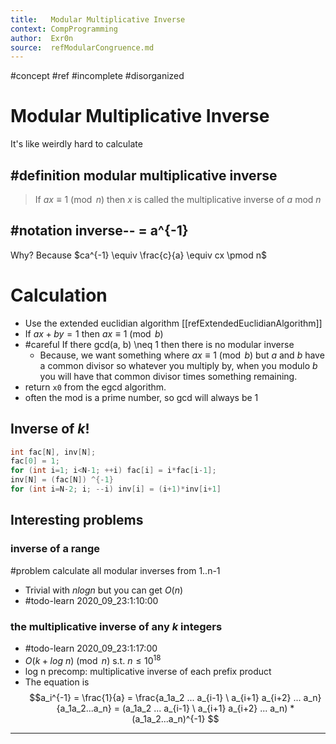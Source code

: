 ```yaml
---
title:   Modular Multiplicative Inverse
context: CompProgramming
author:  Exr0n
source:  refModularCongruence.md
---
```


#concept
#ref #incomplete #disorganized

# Modular Multiplicative Inverse
It's like weirdly hard to calculate

## #definition modular multiplicative inverse
> If $ax\equiv 1 \pmod n$ then $x$ is called the multiplicative inverse of $a$ mod $n$
## #notation inverse-- = a^{-1}
Why? Because $ca^{-1} \equiv \frac{c}{a} \equiv cx \pmod n$

# Calculation
- Use the extended euclidian algorithm [[refExtendedEuclidianAlgorithm]]
- If $ax+by = 1$ then $ax \equiv 1 \pmod b$
- #careful If there gcd(a, b) \neq 1 then there is no modular inverse
	- Because, we want something where $ax \equiv 1 \pmod b$ but $a$ and $b$ have a common divisor so whatever you multiply by, when you modulo $b$ you will have that common divisor times something remaining.
- return `x0` from the egcd algorithm.
- often the mod is a prime number, so gcd will always be 1

## Inverse of $k!$
```cpp
int fac[N], inv[N];
fac[0] = 1;
for (int i=1; i<N-1; ++i) fac[i] = i*fac[i-1];
inv[N] = (fac[N]) ^{-1}
for (int i=N-2; i; --i) inv[i] = (i+1)*inv[i+1]

```

## Interesting problems
### inverse of a range
#problem calculate all modular inverses from 1..n-1
- Trivial with $n log n$ but you can get $O(n)$
- #todo-learn 2020_09_23:1:10:00

### the multiplicative inverse of any $k$ integers
- #todo-learn 2020_09_23:1:17:00
- $O(k+log\ n) \pmod n$ s.t. $n \leq 10^18$
- log n precomp: multiplicative inverse of each prefix product
- The equation is 
$$a_i^{-1} = \frac{1}{a} = \frac{a_1a_2 ... a_{i-1} \ a_{i+1} a_{i+2} ... a_n}{a_1a_2...a_n} = (a_1a_2 ... a_{i-1} \ a_{i+1} a_{i+2} ... a_n) * (a_1a_2...a_n)^{-1}
$$
---

